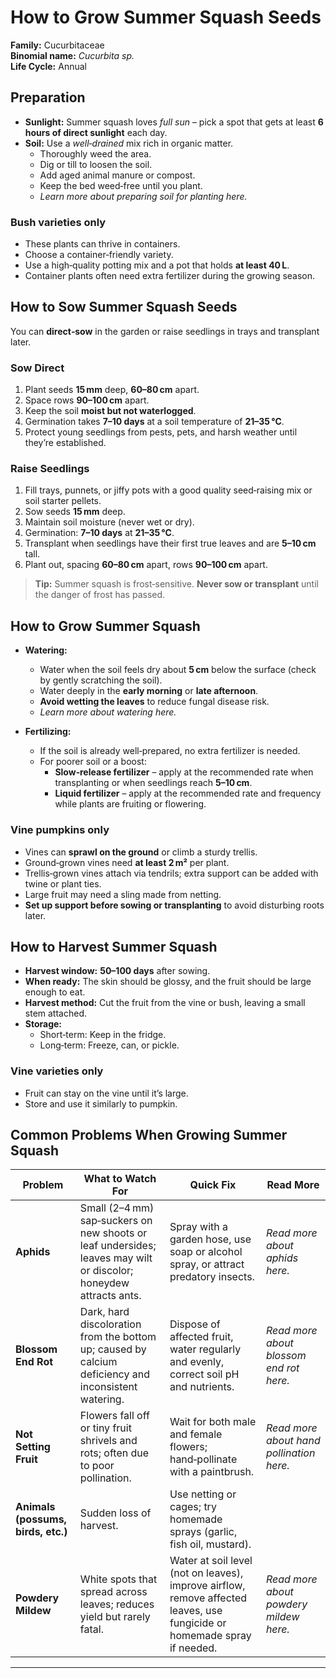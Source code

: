 # How to Grow Summer Squash Seeds

**Family:** Cucurbitaceae  
**Binomial name:** _Cucurbita sp._  
**Life Cycle:** Annual  

## Preparation

- **Sunlight:** Summer squash loves *full sun* – pick a spot that gets at least **6 hours of direct sunlight** each day.  
- **Soil:** Use a *well‑drained* mix rich in organic matter.  
  - Thoroughly weed the area.  
  - Dig or till to loosen the soil.  
  - Add aged animal manure or compost.  
  - Keep the bed weed‑free until you plant.  
  - *Learn more about preparing soil for planting here.*  

### Bush varieties only  
- These plants can thrive in containers.  
- Choose a container‑friendly variety.  
- Use a high‑quality potting mix and a pot that holds **at least 40 L**.  
- Container plants often need extra fertilizer during the growing season.  

## How to Sow Summer Squash Seeds

You can **direct‑sow** in the garden or raise seedlings in trays and transplant later.

### Sow Direct

1. Plant seeds **15 mm** deep, **60–80 cm** apart.  
2. Space rows **90–100 cm** apart.  
3. Keep the soil **moist but not waterlogged**.  
4. Germination takes **7–10 days** at a soil temperature of **21–35 °C**.  
5. Protect young seedlings from pests, pets, and harsh weather until they’re established.  

### Raise Seedlings

1. Fill trays, punnets, or jiffy pots with a good quality seed‑raising mix or soil starter pellets.  
2. Sow seeds **15 mm** deep.  
3. Maintain soil moisture (never wet or dry).  
4. Germination: **7–10 days** at **21–35 °C**.  
5. Transplant when seedlings have their first true leaves and are **5–10 cm** tall.  
6. Plant out, spacing **60–80 cm** apart, rows **90–100 cm** apart.  

> **Tip:** Summer squash is frost‑sensitive. **Never sow or transplant** until the danger of frost has passed.  

## How to Grow Summer Squash

- **Watering:**  
  - Water when the soil feels dry about **5 cm** below the surface (check by gently scratching the soil).  
  - Water deeply in the **early morning** or **late afternoon**.  
  - **Avoid wetting the leaves** to reduce fungal disease risk.  
  - *Learn more about watering here.*  

- **Fertilizing:**  
  - If the soil is already well‑prepared, no extra fertilizer is needed.  
  - For poorer soil or a boost:  
    - **Slow‑release fertilizer** – apply at the recommended rate when transplanting or when seedlings reach **5–10 cm**.  
    - **Liquid fertilizer** – apply at the recommended rate and frequency while plants are fruiting or flowering.  

### Vine pumpkins only  
- Vines can **sprawl on the ground** or climb a sturdy trellis.  
- Ground‑grown vines need **at least 2 m²** per plant.  
- Trellis‑grown vines attach via tendrils; extra support can be added with twine or plant ties.  
- Large fruit may need a sling made from netting.  
- **Set up support before sowing or transplanting** to avoid disturbing roots later.  

## How to Harvest Summer Squash

- **Harvest window:** **50–100 days** after sowing.  
- **When ready:** The skin should be glossy, and the fruit should be large enough to eat.  
- **Harvest method:** Cut the fruit from the vine or bush, leaving a small stem attached.  
- **Storage:**  
  - Short‑term: Keep in the fridge.  
  - Long‑term: Freeze, can, or pickle.  

### Vine varieties only  
- Fruit can stay on the vine until it’s large.  
- Store and use it similarly to pumpkin.  

## Common Problems When Growing Summer Squash

| Problem | What to Watch For | Quick Fix | Read More |
|---------|-------------------|-----------|-----------|
| **Aphids** | Small (2–4 mm) sap‑suckers on new shoots or leaf undersides; leaves may wilt or discolor; honeydew attracts ants. | Spray with a garden hose, use soap or alcohol spray, or attract predatory insects. | *Read more about aphids here.* |
| **Blossom End Rot** | Dark, hard discoloration from the bottom up; caused by calcium deficiency and inconsistent watering. | Dispose of affected fruit, water regularly and evenly, correct soil pH and nutrients. | *Read more about blossom end rot here.* |
| **Not Setting Fruit** | Flowers fall off or tiny fruit shrivels and rots; often due to poor pollination. | Wait for both male and female flowers; hand‑pollinate with a paintbrush. | *Read more about hand pollination here.* |
| **Animals (possums, birds, etc.)** | Sudden loss of harvest. | Use netting or cages; try homemade sprays (garlic, fish oil, mustard). |  |
| **Powdery Mildew** | White spots that spread across leaves; reduces yield but rarely fatal. | Water at soil level (not on leaves), improve airflow, remove affected leaves, use fungicide or homemade spray if needed. | *Read more about powdery mildew here.* |

---